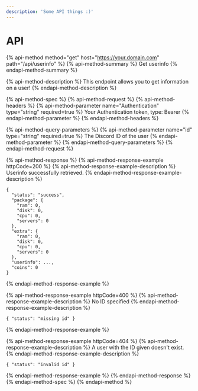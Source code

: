 ```yaml
---
description: 'Some API things :)'
---
```


# API

{% api-method method="get" host="https://your.domain.com" path="/api/userinfo" %}
{% api-method-summary %}
Get userinfo
{% endapi-method-summary %}

{% api-method-description %}
This endpoint allows you to get information on a user!
{% endapi-method-description %}

{% api-method-spec %}
{% api-method-request %}
{% api-method-headers %}
{% api-method-parameter name="Authentication" type="string" required=true %}
Your Authentication token, type: Bearer
{% endapi-method-parameter %}
{% endapi-method-headers %}

{% api-method-query-parameters %}
{% api-method-parameter name="id" type="string" required=true %}
The Discord ID of the user
{% endapi-method-parameter %}
{% endapi-method-query-parameters %}
{% endapi-method-request %}

{% api-method-response %}
{% api-method-response-example httpCode=200 %}
{% api-method-response-example-description %}
Userinfo successfully retrieved.
{% endapi-method-response-example-description %}

```
{
  "status": "success",
  "package": {
    "ram": 0,
    "disk": 0,
    "cpu": 0,
    "servers": 0
  },
  "extra": {
    "ram": 0,
    "disk": 0,
    "cpu": 0,
    "servers": 0
  },
  "userinfo": ...,
  "coins": 0
}
```
{% endapi-method-response-example %}

{% api-method-response-example httpCode=400 %}
{% api-method-response-example-description %}
No ID specified
{% endapi-method-response-example-description %}

```
{ "status": "missing id" }
```
{% endapi-method-response-example %}

{% api-method-response-example httpCode=404 %}
{% api-method-response-example-description %}
A user with the ID given doesn't exist.
{% endapi-method-response-example-description %}

```
{ "status": "invalid id" }
```
{% endapi-method-response-example %}
{% endapi-method-response %}
{% endapi-method-spec %}
{% endapi-method %}

